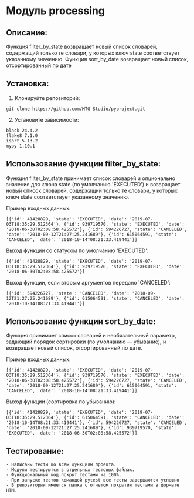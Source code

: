 # Модуль processing

## Описание:

Функция filter_by_state возвращает новый список словарей, содержащий только те словари, у которых ключ state соответствует указанному значению.
Функция sort_by_date возвращает новый список, отсортированный по дате

## Установка:

1. Клонируйте репозиторий:
```
git clone https://github.com/MTG-Studio/pyproject.git
```

2. Установите зависимости:
```
black 24.4.2
flake8 7.1.0
isort 5.13.2
mypy 1.10.1
```

## Использование функции filter_by_state:

Функция filter_by_state принимает список словарей и опционально значение для ключа state (по умолчанию 
'EXECUTED') и возвращает новый список словарей, содержащий только те словари, у которых ключ state соответствует указанному значению.

Пример входных данных:

```
[{'id': 41428829, 'state': 'EXECUTED', 'date': '2019-07-03T18:35:29.512364'}, {'id': 939719570, 'state': 'EXECUTED', 'date': '2018-06-30T02:08:58.425572'}, {'id': 594226727, 'state': 'CANCELED', 'date': '2018-09-12T21:27:25.241689'}, {'id': 615064591, 'state': 'CANCELED', 'date': '2018-10-14T08:21:33.419441'}]
```
Выход функции со статусом по умолчанию 'EXECUTED':
```
[{'id': 41428829, 'state': 'EXECUTED', 'date': '2019-07-03T18:35:29.512364'}, {'id': 939719570, 'state': 'EXECUTED', 'date': '2018-06-30T02:08:58.425572'}]
```
Выход функции, если вторым аргументов передано 'CANCELED':
```
[{'id': 594226727, 'state': 'CANCELED', 'date': '2018-09-12T21:27:25.241689'}, {'id': 615064591, 'state': 'CANCELED', 'date': '2018-10-14T08:21:33.419441'}]
```

## Использование функции sort_by_date:

Функция принимает список словарей и необязательный параметр, задающий порядок сортировки (по умолчанию — убывание), и возвращает новый список, отсортированный по дате.

Пример входных данных:
```
[{'id': 41428829, 'state': 'EXECUTED', 'date': '2019-07-03T18:35:29.512364'}, {'id': 939719570, 'state': 'EXECUTED', 'date': '2018-06-30T02:08:58.425572'}, {'id': 594226727, 'state': 'CANCELED', 'date': '2018-09-12T21:27:25.241689'}, {'id': 615064591, 'state': 'CANCELED', 'date': '2018-10-14T08:21:33.419441'}]
```
Выход функции (сортировка по убыванию):
```
[{'id': 41428829, 'state': 'EXECUTED', 'date': '2019-07-03T18:35:29.512364'}, {'id': 615064591, 'state': 'CANCELED', 'date': '2018-10-14T08:21:33.419441'}, {'id': 594226727, 'state': 'CANCELED', 'date': '2018-09-12T21:27:25.241689'}, {'id': 939719570, 'state': 'EXECUTED', 'date': '2018-06-30T02:08:58.425572'}]
```

## Тестирование:
```
- Написаны тесты ко всем функциям проекта.
- Модули тестируются в отдельных тестовых файлах.
- Функциональный код покрыт тестами на 100%.
- При запуске тестов командой pytest все тесты завершаются успешно
- В репозитории имеется папка с отчетом покрытия тестами в формате HTML
```